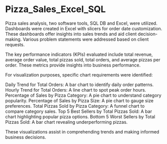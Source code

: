 # Pizza_Sales_Excel_SQL

Pizza sales analysis, two software tools, SQL DB and Excel, were utilized. Dashboards were created in Excel with slicers for order date customization. These dashboards offer insights into sales trends and aid client decision-making. Various problem statements were addressed based on client requests.

The key performance indicators (KPIs) evaluated include total revenue, average order value, total pizzas sold, total orders, and average pizzas per order. These metrics provide insights into business performance.

For visualization purposes, specific chart requirements were identified:

Daily Trend for Total Orders: A bar chart to identify daily order patterns.
Hourly Trend for Total Orders: A line chart to spot peak order hours.
Percentage of Sales by Pizza Category: A pie chart to understand category popularity.
Percentage of Sales by Pizza Size: A pie chart to gauge size preferences.
Total Pizzas Sold by Pizza Category: A funnel chart to compare category sales.
Top 5 Best Sellers by Total Pizzas Sold: A bar chart highlighting popular pizza options.
Bottom 5 Worst Sellers by Total Pizzas Sold: A bar chart revealing underperforming pizzas.

These visualizations assist in comprehending trends and making informed business decisions.
